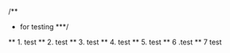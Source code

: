/**
  * for testing
  ***/


** 1. test 
** 2. test
** 3. test
** 4. test
** 5. test
** 6 .test
** 7  test
